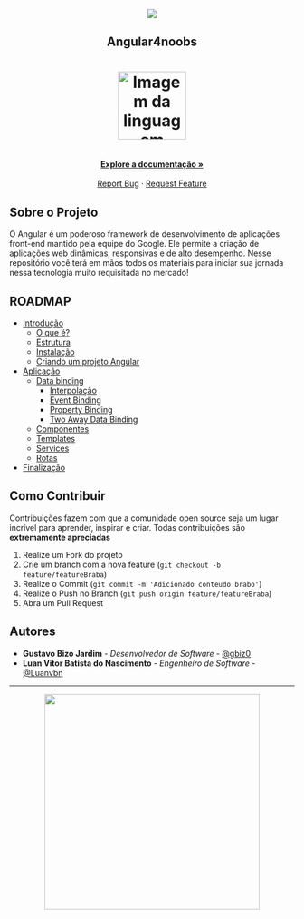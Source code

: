 <!-- Logo 4noobs -->

<p align="center">
  <a href="https://github.com/he4rt/4noobs" target="_blank">
    <img src="./.github/header_4noobs.svg">
  </a>
</p>

<!-- Title -->

<p align="center">
  <h2 align="center">Angular4noobs</h2>

  <h1 align="center"><img src="https://cdn.jsdelivr.net/gh/devicons/devicon/icons/angularjs/angularjs-original.svg" alt="Imagem da linguagem" width="120"></h1>
  
  <p align="center">
    <br />
    <a href="https://angular.io/docs"><strong>Explore a documentação »</strong></a>
    <br />
    <br />
    <a href="https://github.com/gbiz0/angular4noobs/issues">Report Bug</a>
    ·
    <a href="https://github.com/gbiz0/angular4noobs/issues">Request Feature</a>
  </p>
</p>
    
 <!-- ABOUT THE PROJECT -->

## Sobre o Projeto
O Angular é um poderoso framework de desenvolvimento de aplicações front-end mantido pela equipe do Google. Ele permite a criação de aplicações web dinâmicas, responsivas e de alto desempenho. Nesse repositório você terá em mãos todos os materiais para iniciar sua jornada nessa tecnologia muito requisitada no mercado!

<!-- ROADMAP OF PROJECT -->

## ROADMAP

- [Introdução](https://github.com/gbiz0/angular4noobs/tree/main/content/intro)
  - [O que é?](https://github.com/gbiz0/angular4noobs/blob/main/content/intro/README.md)
  - [Estrutura](https://github.com/gbiz0/angular4noobs/blob/main/content/intro/estrutura.md)
  - [Instalação](https://github.com/gbiz0/angular4noobs/blob/main/content/intro/instalacao.md)
  - [Criando um projeto Angular](https://github.com/gbiz0/angular4noobs/blob/main/content/intro/helloworld.md)
- [Aplicação](https://github.com/gbiz0/angular4noobs/blob/main/content/aplicacao)
  - [Data binding](https://github.com/Luanvbn/angular4noobs/blob/feature/databinding/content/aplicacao/data-binding.md)
    - [Interpolação](https://github.com/Luanvbn/angular4noobs/blob/feature/databinding/content/aplicacao/dataBinding/interpolacao.md)
    - [Event Binding](https://github.com/Luanvbn/angular4noobs/blob/feature/databinding/content/aplicacao/dataBinding/eventBinding.md)
    - [Property Binding](https://github.com/Luanvbn/angular4noobs/blob/feature/databinding/content/aplicacao/dataBinding/propertyBinding.md)
    - [Two Away Data Binding](https://github.com/Luanvbn/angular4noobs/blob/feature/databinding/content/aplicacao/dataBinding/twoAwayDataBinding.md)
  - [Componentes](https://github.com/gbiz0/angular4noobs/blob/main/content/aplicacao/components.md)
  - [Templates](https://github.com/gbiz0/angular4noobs/blob/main/content/aplicacao/template.md)
  - [Services](https://github.com/gbiz0/angular4noobs/blob/main/content/aplicacao/services.md)
  - [Rotas](https://github.com/gbiz0/angular4noobs/blob/main/content/aplicacao/rotas.md)
- [Finalização](https://github.com/gbiz0/angular4noobs/blob/main/content/finalizacao/README.md)

<!-- CONTRIBUTING -->

## Como Contribuir

Contribuições fazem com que a comunidade open source seja um lugar incrível para aprender, inspirar e criar. Todas contribuições
são **extremamente apreciadas**

1. Realize um Fork do projeto
2. Crie um branch com a nova feature (`git checkout -b feature/featureBraba`)
3. Realize o Commit (`git commit -m 'Adicionado conteudo brabo'`)
4. Realize o Push no Branch (`git push origin feature/featureBraba`)
5. Abra um Pull Request

## Autores

- **Gustavo Bizo Jardim** - _Desenvolvedor de Software_ - [@gbiz0](https://twitter.com/gustavo_bizo)
- **Luan Vitor Batista do Nascimento** - _Engenheiro de Software_ - [@Luanvbn](https://twitter.com/Luanvbn)
---

<p align="center">
  <a href="https://github.com/he4rt/4noobs" target="_blank">
    <img src="./.github/footer_4noobs.svg" width="380">
  </a>
</p>